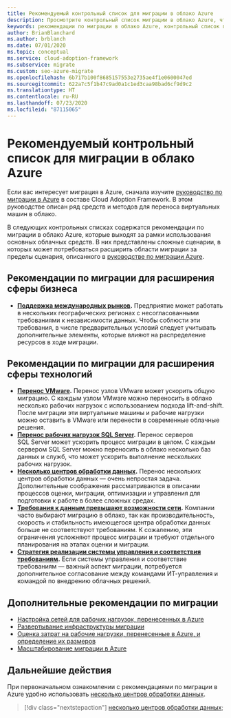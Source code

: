 ```yaml
---
title: Рекомендуемый контрольный список для миграции в облако Azure
description: Просмотрите контрольный список миграции в облако Azure, чтобы узнать, как внедрить инструменты Azure для выполнения рекомендаций по миграции в облако.
keywords: рекомендации по миграции в облако Azure, контрольный список по миграции в Azure, контрольный список по миграции в облако, рекомендации по миграции в облако
author: BrianBlanchard
ms.author: brblanch
ms.date: 07/01/2020
ms.topic: conceptual
ms.service: cloud-adoption-framework
ms.subservice: migrate
ms.custom: seo-azure-migrate
ms.openlocfilehash: 6b717b100f8685157553e2735ae4f1e0600047ed
ms.sourcegitcommit: 622a7c5f1b47c9ad0a1c1ed3caa98bad6cf9d9c2
ms.translationtype: HT
ms.contentlocale: ru-RU
ms.lasthandoff: 07/23/2020
ms.locfileid: "87115065"
---
```

# <a name="azure-cloud-migration-migration-best-practices-checklist"></a>Рекомендуемый контрольный список для миграции в облако Azure

Если вас интересует миграция в Azure, сначала изучите [руководство по миграции в Azure](../azure-migration-guide/index.md) в составе Cloud Adoption Framework. В этом руководстве описан ряд средств и методов для переноса виртуальных машин в облако.

В следующих контрольных списках содержатся рекомендации по миграции в облако Azure, которые выходят за рамки использования основных облачных средств. В них представлены сложные сценарии, в которых может потребоваться расширить области миграции за пределы сценария, описанного в [руководстве по миграции Azure](../azure-migration-guide/index.md).

## <a name="migration-best-practices-for-business-driven-scope-expansion"></a>Рекомендации по миграции для расширения сферы бизнеса

- **[Поддержка международных рынков](./multiple-regions.md).** Предприятие может работать в нескольких географических регионах с несогласованными требованиями к независимости данных. Чтобы соблюсти эти требования, в числе предварительных условий следует учитывать дополнительные элементы, которые влияют на распределение ресурсов в ходе миграции.

## <a name="migration-best-practices-for-technology-driven-scope-expansion"></a>Рекомендации по миграции для расширения сферы технологий

- **[Перенос VMware](./vmware-host.md).** Перенос узлов VMware может ускорить общую миграцию. С каждым узлом VMware можно переносить в облако несколько рабочих нагрузок с использованием подхода lift-and-shift. После миграции эти виртуальные машины и рабочие нагрузки можно оставить в VMware или перенести в современные облачные решения.
- **[Перенос рабочих нагрузок SQL Server](./sql-migration.md).** Перенос серверов SQL Server может ускорить процесс миграции в целом. С каждым сервером SQL Server можно переносить в облако несколько баз данных и служб, что может ускорить выполнение нескольких рабочих нагрузок.
- **[Несколько центров обработки данных](./multiple-datacenters.md).** Перенос нескольких центров обработки данных — очень непростая задача. Дополнительные соображения рассматриваются в описании процессов оценки, миграции, оптимизации и управления для подготовки к работе в более сложных средах.
- **[Требования к данным превышают возможности сети](./network-capacity-exceeded.md).** Компании часто выбирают миграцию в облако, так как производительность, скорость и стабильность имеющегося центра обработки данных больше не соответствуют требованиям. К сожалению, эти ограничения усложняют процесс миграции и требуют отдельного планирования на этапах оценки и миграции.
- **[Стратегия реализации системы управления и соответствия требованиям](./governance-or-compliance.md).** Если системы управления и соответствие требованиям — важный аспект миграции, потребуется дополнительное согласование между командами ИТ-управления и командой по внедрению облачных решений.

## <a name="additional-migration-best-practices"></a>Дополнительные рекомендации по миграции

- [Настройка сетей для рабочих нагрузок, перенесенных в Azure](./migrate-best-practices-networking.md)
- [Развертывание инфраструктуры миграции](./contoso-migration-infrastructure.md)
- [Оценка затрат на рабочие нагрузки, перенесенные в Azure, и определение их размеров](./migrate-best-practices-costs.md)
- [Масштабирование миграции в Azure](./contoso-migration-scale.md)

## <a name="next-steps"></a>Дальнейшие действия

При первоначальном ознакомлении с рекомендациями по миграции в Azure удобно использовать [несколько центров обработки данных](./multiple-datacenters.md).

> [!div class="nextstepaction"]
> [несколько центров обработки данных](./multiple-datacenters.md);
